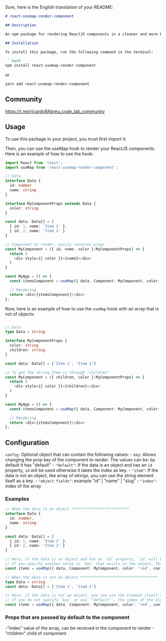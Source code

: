 Sure, here is the English translation of your README:

```markdown
# react-usemap-render-component

## Description

An npm package for rendering ReactJS components in a cleaner and more beautiful way, allowing elements to be passed to the components from the hook’s props.

## Installation

To install this package, run the following command in the terminal:

```bash
npm install react-usemap-render-component
```
or
```bash
yarn add react-usemap-render-component
```

## Community
https://t.me/ricardo8Abreu_code_lab_community

## Usage

To use this package in your project, you must first import it:

Then, you can use the useMap hook to render your ReactJS components. Here is an example of how to use the hook:

```typescript
import React from 'react';
import useMap from 'react-usemap-render-component';

// Data
interface Data { 
  id: number
  name: string 
}

interface MyComponentProps extends Data {
  color: string 
}

const data: Data[] = [
  { id: 1, name: 'Item 1' }, 
  { id: 2, name: 'Item 2' }
]

// Component to render, easily receives props
const MyComponent = ({ id, name, color }:MyComponentProps) => {
  return (
    <div style={{ color }}>{name}</div>
  )
} 

const MyApp = () => {
  const itemsComponent = useMap({ data, Component: MyComponent, color: 'red' })

  // Rendering 
  return <div>{itemsComponent}</div>
};
```

Now, here is an example of how to use the `useMap` hook with an array that is not of objects:

```typescript

// Data
type Data = string

interface MyComponentProps {
  color: string 
  children: string
}

const data: Data[] = ['Item 1', 'Item 2']

// To get the string Item is through "children"
const MyComponent = ({ children, color }:MyComponentProps) => {
  return (
    <div style={{ color }}>{children}</div>
  )
} 

const MyApp = () => {
  const itemsComponent = useMap({ data, Component: MyComponent, color: 'red' })

  // Rendering 
  return <div>{itemsComponent}</div>
};
```

## Configuration
  `config`: Optional object that can contain the following values:
    - `key`: Allows changing the prop key of the component to render. The values can be:
      by default it has "default"
    - `"default"`: If the data is an object and has an `id` property, `id` will be used otherwise it takes the index as key.
    - `"item"`: If the data is not an object, like array of strings, you can use the string element itself as a key.
    - `"object fields"`: example "id" | "name" | "slug"
    - `"index"`: index of the array


### Examples

```typescript
// When the data is an object **************************
interface Data { 
  id: number,
  name: string
}

const data: Data[] = [
  { id: 1, name: 'Item 1' },
  { id: 2, name: 'Item 2' }
]

// Here, if the data is an object and has an `id` property, `id` will be used as a key.
// If you specify another value in `key` that exists in the object, that value will be used as a key.
const items = useMap({ data, Component: MyComponent, color: 'red', config: { key: "id" } })

// When the data is not an object ***********************************
type Data = string
const data: Data[] = ['Item 1', 'Item 2']

// Here, if the data is not an object, you can use the element itself as a key by specifying `"item"` in `key`.
// If you do not specify `key` or use `"default"`, the index of the element in the array will be used as a key.
const items = useMap({ data, Component: MyComponent, color: 'red', config: { key: "item" } })

```

### Props that are passed by default to the component
-"index" value of the array, can be received in the component to render
-"children" child of component
```